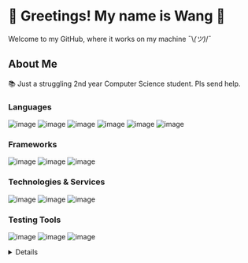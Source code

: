 # 👋 Greetings! My name is **Wang** 👋
Welcome to my GitHub, where it works on my machine  ¯\\_(ツ)_/¯

## About Me
📚 Just a struggling 2nd year Computer Science student. Pls send help.

### Languages
![image](https://img.shields.io/badge/PYTHON-%23333333?style=for-the-badge&logo=Python)
![image](https://img.shields.io/badge/JAVASCRIPT-%23333333?style=for-the-badge&logo=Javascript)
![image](https://img.shields.io/badge/C-%23333333?style=for-the-badge&logo=C&logoColor=blue)
![image](https://img.shields.io/badge/C%2B%2B-%23333333?style=for-the-badge&logo=cplusplus&logoColor=blue)
![image](https://img.shields.io/badge/C%23-%23333333?style=for-the-badge&logo=csharp&logoColor=green)
![image](https://img.shields.io/badge/MYSQL-%23333333?style=for-the-badge&logo=mysql)


### Frameworks
![image](https://img.shields.io/badge/REACT%20NATIVE-%23333333?style=for-the-badge&logo=react)
![image](https://img.shields.io/badge/EXPO-%23333333?style=for-the-badge&logo=expo)
![image](https://img.shields.io/badge/PyQT5-%23333333?style=for-the-badge&logo=qt)


### Technologies & Services
![image](https://img.shields.io/badge/FIREBASE-%23333333?style=for-the-badge&logo=firebase)
![image](https://img.shields.io/badge/OPENAI-%23333333?style=for-the-badge&logo=openai)
![image](https://img.shields.io/badge/discord.py-%23333333?style=for-the-badge&logo=discord)


### Testing Tools
![image](https://img.shields.io/badge/APACHE%20JMETER-%23333333?style=for-the-badge&logo=apachejmeter)
![image](https://img.shields.io/badge/SELENIUM-%23333333?style=for-the-badge&logo=selenium)
![image](https://img.shields.io/badge/MSTEST-%23333333?style=for-the-badge&logo=microsoft)

<details>
<p>
  <img src="https://github.com/ywang0789/ywang0789/blob/main/assets/cry.gif" width="32px">Please hire me, I'm poor<img src="https://github.com/ywang0789/ywang0789/blob/main/assets/cry.gif" width="32px">
</p>
</details>

